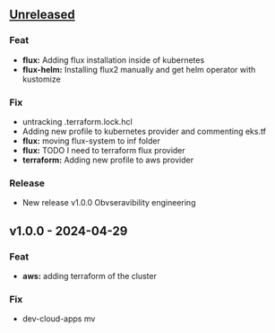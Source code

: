 <a name="unreleased"></a>
## [Unreleased]

### Feat
- **flux:** Adding flux installation inside of kubernetes
- **flux-helm:** Installing flux2 manually and get helm operator with kustomize

### Fix
- untracking .terraform.lock.hcl
- Adding new profile to kubernetes provider and commenting eks.tf
- **flux:** moving flux-system to inf folder
- **flux:** TODO I need to terraform flux provider
- **terraform:** Adding new profile to aws provider

### Release
- New release v1.0.0 Obvseravibility engineering


<a name="v1.0.0"></a>
## v1.0.0 - 2024-04-29
### Feat
- **aws:** adding terraform of the cluster

### Fix
- dev-cloud-apps mv


[Unreleased]: https://github.com/xHavckedx/dev-leo-test/compare/v1.0.0...HEAD
